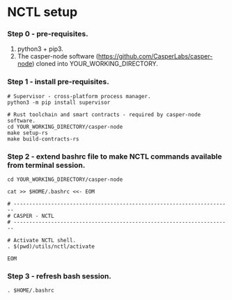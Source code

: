 # NCTL setup

### Step 0 - pre-requisites.

1. python3 + pip3.
2. The casper-node software (https://github.com/CasperLabs/casper-node) cloned into YOUR_WORKING_DIRECTORY.

### Step 1 - install pre-requisites.

```
# Supervisor - cross-platform process manager.
python3 -m pip install supervisor

# Rust toolchain and smart contracts - required by casper-node software.
cd YOUR_WORKING_DIRECTORY/casper-node
make setup-rs
make build-contracts-rs
```

### Step 2 - extend bashrc file to make NCTL commands available from terminal session.

```
cd YOUR_WORKING_DIRECTORY/casper-node

cat >> $HOME/.bashrc <<- EOM

# ----------------------------------------------------------------------
# CASPER - NCTL
# ----------------------------------------------------------------------

# Activate NCTL shell.
. $(pwd)/utils/nctl/activate

EOM
```

### Step 3 - refresh bash session.

```
. $HOME/.bashrc
```
